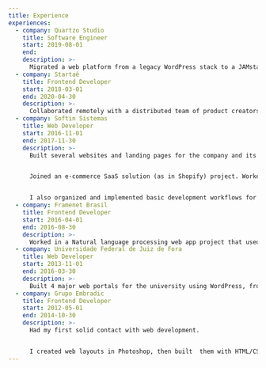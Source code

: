 ```yaml
---
title: Experience
experiences:
  - company: Quartzo Studio
    title: Software Engineer
    start: 2019-08-01
    end:
    description: >-
      Migrated a web platform from a legacy WordPress stack to a JAMstack approach using Gatsby, Prismic CMS, and   Netlify serverless functions.
  - company: Startaê
    title: Frontend Developer
    start: 2018-03-01
    end: 2020-04-30
    description: >-
      Collaborated remotely with a distributed team of product creators, designers, and developers building a computer  vision (image recognition) app using React and GraphQL.
  - company: Softin Sistemas
    title: Web Developer
    start: 2016-11-01
    end: 2017-11-30
    description: >-
      Built several websites and landing pages for the company and its products using WordPress, React and Gatsby.  


      Joined an e-commerce SaaS solution (as in Shopify) project. Worked in the architecture and development of the front-end using React.js and Redux.js.  


      I also organized and implemented basic development workflows for our team, like the adoption of Git as the version control system.
  - company: Framenet Brasil
    title: Frontend Developer
    start: 2016-04-01
    end: 2016-08-30
    description: >-
      Worked in a Natural language processing web app project that used Angular.js. I mostly built the layouts using  HTML/CSS, which were then further integrated by the team with the rest of the stack.
  - company: Universidade Federal de Juiz de Fora
    title: Web Developer
    start: 2013-11-01
    end: 2016-03-30
    description: >-
      Built 4 major web portals for the university using WordPress, from design to deployment. The  deployment  consisted of integrating these 4 websites into a large multisite network.
  - company: Grupo Embradic
    title: Frontend Developer
    start: 2012-05-01
    end: 2014-10-30
    description: >-
      Had my first solid contact with web development.


      I created web layouts in Photoshop, then built  them with HTML/CSS. My layouts were then used by a full-stack developer for further development.
---
```

